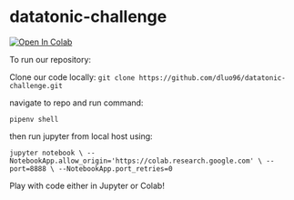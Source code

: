# datatonic-challenge

[![Open In Colab](https://colab.research.google.com/assets/colab-badge.svg)](https://colab.research.google.com/github/dluo96/datatonic-challenge/blob/master/DatatonicChallenge.ipynb)

To run our repository:

Clone our code locally:
`git clone https://github.com/dluo96/datatonic-challenge.git` 

navigate to repo and run command:

`pipenv shell`

then run jupyter from local host using:

`jupyter notebook \ --NotebookApp.allow_origin='https://colab.research.google.com' \ --port=8888 \ --NotebookApp.port_retries=0`

Play with code either in Jupyter or Colab!

